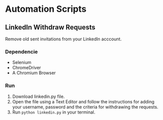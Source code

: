 # Automation Scripts

## LinkedIn Withdraw Requests

Remove old sent invitations from your LinkedIn acccount.

### Dependencie
- Selenium
- ChromeDriver
- A Chromium Browser

### Run
1. Download linkedin.py file.
2. Open the file using a Text Editor and follow the instructions for adding your username, password and the criteria for withdrawing the requests.
3. Run `python linkedin.py` in your terminal. 